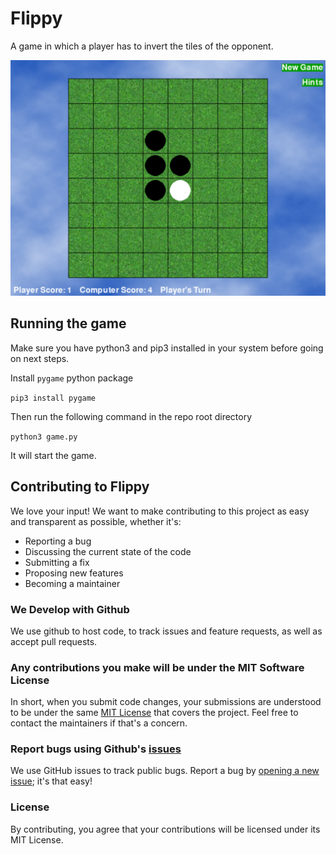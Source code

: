 # Flippy

A game in which a player has to invert the tiles of the opponent.

![Game screen](/imgs/game.png)

## Running the game

Make sure you have python3 and pip3 installed in your system before going on next steps.

Install `pygame` python package

`pip3 install pygame`

Then run the following command in the repo root directory

`python3 game.py`

It will start the game.

## Contributing to Flippy

We love your input! We want to make contributing to this project as easy and transparent as possible, whether it's:

- Reporting a bug
- Discussing the current state of the code
- Submitting a fix
- Proposing new features
- Becoming a maintainer

### We Develop with Github

We use github to host code, to track issues and feature requests, as well as accept pull requests.

### Any contributions you make will be under the MIT Software License

In short, when you submit code changes, your submissions are understood to be under the same [MIT License](http://choosealicense.com/licenses/mit/) that covers the project. Feel free to contact the maintainers if that's a concern.

### Report bugs using Github's [issues](https://github.com/atyachari/Flippy/issues)

We use GitHub issues to track public bugs. Report a bug by [opening a new issue](); it's that easy!

### License

By contributing, you agree that your contributions will be licensed under its MIT License.